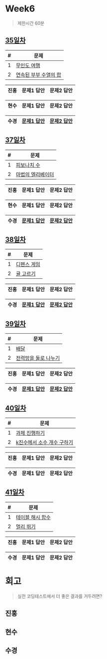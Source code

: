 # Week6

> 제한시간 60분

## [35일차](Day35)

| #   | 문제                 |
| --- | -------------------- |
| 1   | [무인도 여행](https://school.programmers.co.kr/learn/courses/30/lessons/154540) |
| 2   | [연속된 부부 수열의 합](https://school.programmers.co.kr/learn/courses/30/lessons/178870) |

| **진홍** | 문제1 답안 | 문제2 답안 |
| ------ | ---------- | ---------- |

| **현수** | 문제1 답안 | 문제2 답안 |
| ------ | ---------- | ---------- |

| **수경** |[문제1 답안](Day36/hsk1.js) | [문제2 답안](Day36/hsk2.js) |
| ------ | ---------- | ---------- |

<!-- 불참 시 작성 -->
<!--
> 홍길동 불참 (컨디션 난조)
-->

## [37일차](Day37)

| #   | 문제                 |
| --- | -------------------- |
| 1   | [피보나치 수](https://school.programmers.co.kr/learn/courses/30/lessons/12945) |
| 2   | [마법의 엘리베이터](https://school.programmers.co.kr/learn/courses/30/lessons/148653) |

| **진홍** | 문제1 답안 | 문제2 답안 |
| ------ | ---------- | ---------- |

| **현수** | 문제1 답안 | 문제2 답안 |
| ------ | ---------- | ---------- |

| **수경** | [문제1 답안](Day37/hsk1.js) | [문제2 답안](Day37/hsk2.js) |
| ------ | ---------- | ---------- |

<!-- 불참 시 작성 -->
<!--
> 홍길동 불참 (컨디션 난조)
-->

## [38일차](Day38)

| #   | 문제                 |
| --- | -------------------- |
| 1   | [디펜스 게임](https://school.programmers.co.kr/learn/courses/30/lessons/142085) |
| 2   | [귤 고르기](https://school.programmers.co.kr/learn/courses/30/lessons/138476) |

| **진홍** | 문제1 답안 | 문제2 답안 |
| ------ | ---------- | ---------- |

| **수경** | [문제1 답안](../Week04/Day25/hsk2.js) | [문제2 답안](Day38/hsk2.js) |
| ------ | ---------- | ---------- |

<!-- 불참 시 작성 -->
<!--
> 홍길동 불참 (컨디션 난조)
-->

## [39일차](Day39)

| #   | 문제                 |
| --- | -------------------- |
| 1   | [배달](https://school.programmers.co.kr/learn/courses/30/lessons/12978) |
| 2   | [전력망을 둘로 나누기](https://school.programmers.co.kr/learn/courses/30/lessons/86971) |

| **진홍** | 문제1 답안 | 문제2 답안 |
| ------ | ---------- | ---------- |

| **수경** | [문제1 답안](Day39/hsk1.js) | [문제2 답안](Day39/hsk2.js) |
| ------ | ---------- | ---------- |

<!-- 불참 시 작성 -->
<!--
> 홍길동 불참 (컨디션 난조)
-->

## [40일차](Day40)

| #   | 문제                 |
| --- | -------------------- |
| 1   | [과제 진행하기](https://school.programmers.co.kr/learn/courses/30/lessons/176962) |
| 2   | [k진수에서 소수 개수 구하기](https://school.programmers.co.kr/learn/courses/30/lessons/92335) |

| **진홍** | 문제1 답안 | 문제2 답안 |
| ------ | ---------- | ---------- |

| **수경** | 문제1 답안 | 문제2 답안 |
| ------ | ---------- | ---------- |

<!-- 불참 시 작성 -->
<!--
> 홍길동 불참 (컨디션 난조)
-->

## [41일차](Day41)

| #   | 문제                 |
| --- | -------------------- |
| 1   | [테이블 해시 함수](https://school.programmers.co.kr/learn/courses/30/lessons/147354) |
| 2   | [멀리 뛰기](https://school.programmers.co.kr/learn/courses/30/lessons/12914) |

| **진홍** | 문제1 답안 | 문제2 답안 |
| ------ | ---------- | ---------- |

| **수경** | 문제1 답안 | 문제2 답안 |
| ------ | ---------- | ---------- |

<!-- 불참 시 작성 -->
<!--
> 홍길동 불참 (컨디션 난조)
-->


# 회고

> 실전 코딩테스트에서 더 좋은 결과를 거두려면?

## 진홍

## 현수

## 수경
